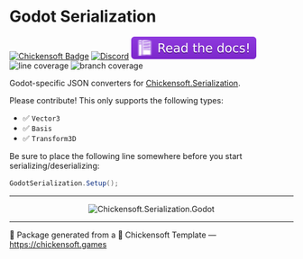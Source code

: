 # Godot Serialization

[![Chickensoft Badge][chickensoft-badge]][chickensoft-website] [![Discord][discord-badge]][discord] [![Read the docs][read-the-docs-badge]][docs] ![line coverage][line-coverage] ![branch coverage][branch-coverage]

Godot-specific JSON converters for [Chickensoft.Serialization].

Please contribute! This only supports the following types:

- ✅ `Vector3`
- ✅ `Basis`
- ✅ `Transform3D`

Be sure to place the following line somewhere before you start serializing/deserializing:

```csharp
GodotSerialization.Setup();
```

---

<p align="center">
<img alt="Chickensoft.Serialization.Godot" src="Chickensoft.Serialization.Godot/icon.png" width="200">
</p>

---

🐣 Package generated from a 🐤 Chickensoft Template — <https://chickensoft.games>

[chickensoft-badge]: https://raw.githubusercontent.com/chickensoft-games/chickensoft_site/main/static/img/badges/chickensoft_badge.svg
[chickensoft-website]: https://chickensoft.games
[discord-badge]: https://raw.githubusercontent.com/chickensoft-games/chickensoft_site/main/static/img/badges/discord_badge.svg
[discord]: https://discord.gg/gSjaPgMmYW
[read-the-docs-badge]: https://raw.githubusercontent.com/chickensoft-games/chickensoft_site/main/static/img/badges/read_the_docs_badge.svg
[docs]: https://chickensoft.games/docsickensoft%20Discord-%237289DA.svg?style=flat&logo=discord&logoColor=white
[line-coverage]: Chickensoft.Serialization.Godot.Tests/badges/line_coverage.svg
[branch-coverage]: Chickensoft.Serialization.Godot.Tests/badges/branch_coverage.svg

[Chickensoft.Serialization]: https://github.com/chickensoft-games/Serialization
